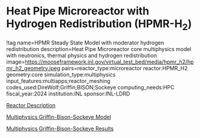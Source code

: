 # Heat Pipe Microreactor with Hydrogen Redistribution (HPMR-H$_2$)

!tag name=HPMR Steady State Model with moderator hydrogen redistribution
     description=Heat Pipe Microreactor core multiphysics model with neutronics, thermal physics and hydrogen redistribution
     image=https://mooseframework.inl.gov/virtual_test_bed/media/hpmr_h2/hpmr_h2_geometry.jpeg
     pairs=reactor_type:microreactor
                       reactor:HPMR_H2
                       geometry:core
                       simulation_type:multiphysics
                       input_features:multiapps;reactor_meshing
                       codes_used:DireWolf;Griffin;BISON;Sockeye
                       computing_needs:HPC
                       fiscal_year:2024
                       institution:INL
                       sponsor:INL-LDRD

[Reactor Description](hpmr_h2/hpmr_h2_description.md)

[Multiphysics Griffin-Bison-Sockeye Model](hpmr_h2/hpmr_h2_model.md)

[Multiphysics Griffin-Bison-Sockeye Results](hpmr_h2/hpmr_h2_results.md)
